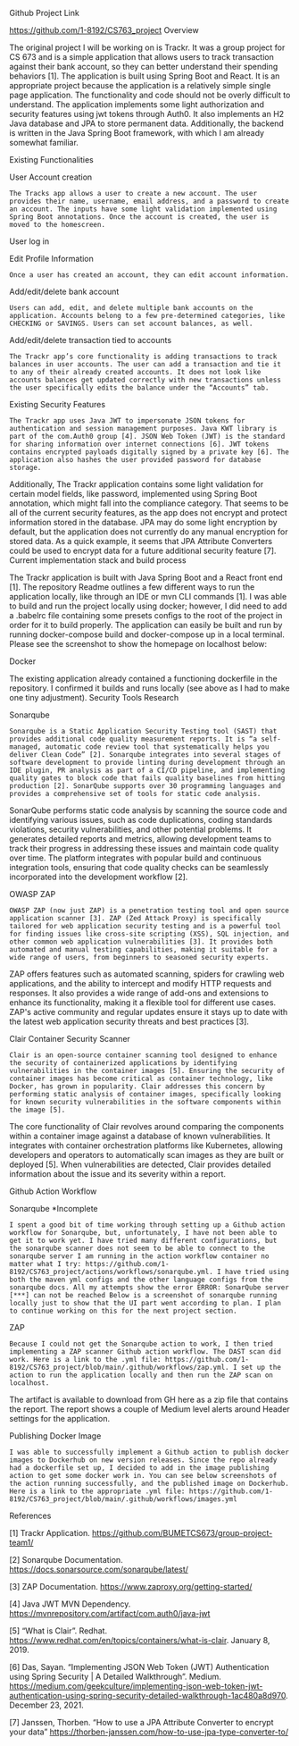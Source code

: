 Github Project Link

https://github.com/1-8192/CS763_project
Overview

The original project I will be working on is Trackr. It was a group project for CS 673 and is  a simple application that allows users to track transaction against their bank account, so they can better understand their spending behaviors [1]. The application is built using Spring Boot and React. It is an appropriate project because the application is a relatively simple single page application. The functionality and code should not be overly difficult to understand. The application implements some light authorization and security features using jwt tokens through Auth0. It also implements an H2 Java database and JPA to store permanent data. Additionally, the backend is written in the Java Spring Boot framework, with which I am already somewhat familiar.

Existing Functionalities

User Account creation

	The Tracks app allows a user to create a new account. The user provides their name, username, email address, and a password to create an account. The inputs have some light validation implemented using Spring Boot annotations. Once the account is created, the user is moved to the homescreen. 


User log in

Edit Profile Information

	Once a user has created an account, they can edit account information. 


Add/edit/delete bank account

	Users can add, edit, and delete multiple bank accounts on the application. Accounts belong to a few pre-determined categories, like CHECKING or SAVINGS. Users can set account balances, as well. 


Add/edit/delete transaction tied to accounts

	The Trackr app’s core functionality is adding transactions to track balances in user accounts. The user can add a transaction and tie it to any of their already created accounts. It does not look like accounts balances get updated correctly with new transactions unless the user specifically edits the balance under the “Accounts” tab.


Existing Security Features

	The Trackr app uses Java JWT to impersonate JSON tokens for authentication and session management purposes. Java KWT library is part of the com.Auth0 group [4]. JSON Web Token (JWT) is the standard for sharing information over internet connections [6]. JWT tokens contains encrypted payloads digitally signed by a private key [6]. The application also hashes the user provided password for database storage.
Additionally, The Trackr application contains some light validation for certain model fields, like password, implemented using Spring Boot annotation, which might fall into the compliance category. That seems to be all of the current security features, as the app does not encrypt and protect information stored in the database. JPA may do some light encryption by default, but the application does not currently do any manual encryption for stored data. As a quick example, it seems that JPA Attribute Converters could be used to encrypt data for a future additional security feature [7].
Current implementation stack and build process

The Trackr application is built with Java Spring Boot and a React front end [1]. The repository Readme outlines a few different ways to run the application locally, like through an IDE or mvn CLI commands [1]. I was able to build and run the project locally using docker; however, I did need to add a .babelrc file containing some presets configs to the root of the project in order for it to build properly. The application can easily be built and run by running docker-compose build and docker-compose up in a local terminal. Please see the screenshot to show the homepage on localhost below:



Docker

The existing application already contained a functioning dockerfile in the repository. I confirmed it builds and runs locally (see above as I had to make one tiny adjustment).
Security Tools Research

Sonarqube

	Sonarqube is a Static Application Security Testing tool (SAST) that provides additional code quality measurement reports. It is “a self-managed, automatic code review tool that systematically helps you deliver Clean Code” [2]. Sonarqube integrates into several stages of software development to provide linting during development through an IDE plugin, PR analysis as part of a CI/CD pipeline, and implementing quality gates to block code that fails quality baselines from hitting production [2]. SonarQube supports over 30 programming languages and provides a comprehensive set of tools for static code analysis.
SonarQube performs static code analysis by scanning the source code and identifying various issues, such as code duplications, coding standards violations, security vulnerabilities, and other potential problems. It generates detailed reports and metrics, allowing development teams to track their progress in addressing these issues and maintain code quality over time. The platform integrates with popular build and continuous integration tools, ensuring that code quality checks can be seamlessly incorporated into the development workflow [2].

OWASP ZAP

	OWASP ZAP (now just ZAP) is a penetration testing tool and open source application scanner [3]. ZAP (Zed Attack Proxy) is specifically tailored for web application security testing and is a powerful tool for finding issues like cross-site scripting (XSS), SQL injection, and other common web application vulnerabilities [3]. It provides both automated and manual testing capabilities, making it suitable for a wide range of users, from beginners to seasoned security experts.
ZAP offers features such as automated scanning, spiders for crawling web applications, and the ability to intercept and modify HTTP requests and responses. It also provides a wide range of add-ons and extensions to enhance its functionality, making it a flexible tool for different use cases. ZAP's active community and regular updates ensure it stays up to date with the latest web application security threats and best practices [3].

Clair Container Security Scanner

	Clair is an open-source container scanning tool designed to enhance the security of containerized applications by identifying vulnerabilities in the container images [5]. Ensuring the security of container images has become critical as container technology, like Docker, has grown in popularity. Clair addresses this concern by performing static analysis of container images, specifically looking for known security vulnerabilities in the software components within the image [5].
The core functionality of Clair revolves around comparing the components within a container image against a database of known vulnerabilities. It integrates with container orchestration platforms like Kubernetes, allowing developers and operators to automatically scan images as they are built or deployed [5]. When vulnerabilities are detected, Clair provides detailed information about the issue and its severity within a report.

Github Action Workflow

Sonarqube *Incomplete

	I spent a good bit of time working through setting up a Github action workflow for Sonarqube, but, unfortunately, I have not been able to get it to work yet. I have tried many different configurations, but the sonarqube scanner does not seem to be able to connect to the sonarqube server I am running in the action workflow container no matter what I try: https://github.com/1-8192/CS763_project/actions/workflows/sonarqube.yml. I have tried using both the maven yml configs and the other language configs from the sonarqube docs. All my attempts show the error ERROR: SonarQube server [***] can not be reached Below is a screenshot of sonarqube running locally just to show that the UI part went according to plan. I plan to continue working on this for the next project section.



ZAP

	Because I could not get the Sonarqube action to work, I then tried implementing a ZAP scanner Github action workflow. The DAST scan did work. Here is a link to the .yml file: https://github.com/1-8192/CS763_project/blob/main/.github/workflows/zap.yml. I set up the action to run the application locally and then run the ZAP scan on localhost. 
The artifact is available to download from GH here as a zip file that contains the report. The report shows a couple of Medium level alerts around Header settings for the application.





Publishing Docker Image

	I was able to successfully implement a Github action to publish docker images to Dockerhub on new version releases. Since the repo already had a dockerfile set up, I decided to add in the image publishing action to get some docker work in. You can see below screenshots of the action running successfully, and the published image on Dockerhub. Here is a link to the appropriate .yml file: https://github.com/1-8192/CS763_project/blob/main/.github/workflows/images.yml




References

[1] Trackr Application. https://github.com/BUMETCS673/group-project-team1/

[2] Sonarqube Documentation. https://docs.sonarsource.com/sonarqube/latest/

[3] ZAP Documentation. https://www.zaproxy.org/getting-started/

[4] Java JWT MVN Dependency. https://mvnrepository.com/artifact/com.auth0/java-jwt

[5] “What is Clair”. Redhat. https://www.redhat.com/en/topics/containers/what-is-clair. January 8, 2019.

[6] Das, Sayan. “Implementing JSON Web Token (JWT) Authentication using Spring Security | A Detailed Walkthrough”. Medium. https://medium.com/geekculture/implementing-json-web-token-jwt-authentication-using-spring-security-detailed-walkthrough-1ac480a8d970. December 23, 2021.

[7] Janssen, Thorben. “How to use a JPA Attribute Converter to encrypt your data” https://thorben-janssen.com/how-to-use-jpa-type-converter-to/
